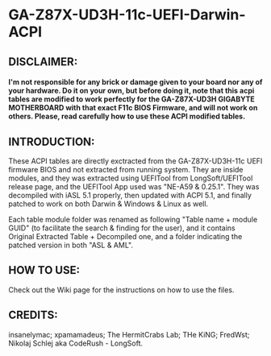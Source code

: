 # GA-Z87X-UD3H-11c-UEFI-Darwin-ACPI




## DISCLAIMER: 

#### I'm not responsible for any brick or damage given to your board nor any of your hardware. Do it on your own, but before doing it, note that this acpi tables are modified to work perfectly for the GA-Z87X-UD3H GIGABYTE MOTHERBOARD with that exact F11c BIOS Firmware, and will not work on others. Please, read carefully how to use these ACPI modified tables. 




## INTRODUCTION:

These ACPI tables are directly exctracted from the GA-Z87X-UD3H-11c UEFI firmware BIOS and not extracted from running system. They are inside modules, and they was extracted using UEFITool from LongSoft/UEFITool release page, and the UEFITool App used was "NE-A59 & 0.25.1". They was decompiled with iASL 5.1 properly, then updated with ACPI 5.1, and finally patched to work on both Darwin &amp; Windows &amp; Linux as well.

Each table module folder was renamed as following "Table name + module GUID" (to facilitate the search & finding for the user), and it contains Original Extracted Table + Decompiled one, and a folder indicating the patched version in both "ASL & AML".




## HOW TO USE:

Check out the Wiki page for the instructions on how to use the files.




## CREDITS:

insanelymac;
xpamamadeus;
The HermitCrabs Lab;
THe KiNG;
FredWst;
Nikolaj Schlej aka CodeRush - LongSoft.
